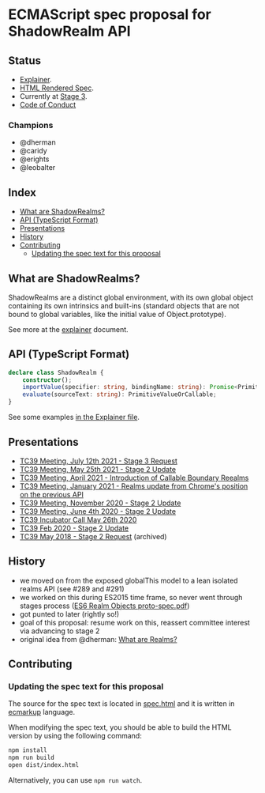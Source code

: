 # ECMAScript spec proposal for ShadowRealm API

## <a name='Status'></a>Status

- [Explainer](explainer.md).
- [HTML Rendered Spec](https://tc39.es/proposal-shadowrealm/).
- Currently at [Stage 3](https://tc39.es/process-document/).
- [Code of Conduct](https://tc39.es/code-of-conduct/)

### <a name='Champions'></a>Champions

 * @dherman
 * @caridy
 * @erights
 * @leobalter

## Index

* [What are ShadowRealms?](#WhatareRealms)
* [API (TypeScript Format)](#APITypeScriptFormat)
* [Presentations](#Presentations)
* [History](#History)
* [Contributing](#Contributing)
	* [Updating the spec text for this proposal](#Updatingthespectextforthisproposal)

## <a name='WhatareRealms'></a>What are ShadowRealms?

ShadowRealms are a distinct global environment, with its own global object containing its own intrinsics and built-ins (standard objects that are not bound to global variables, like the initial value of Object.prototype).

See more at the [explainer](explainer.md) document.

## <a name='APITypeScriptFormat'></a>API (TypeScript Format)

```ts
declare class ShadowRealm {
    constructor();
    importValue(specifier: string, bindingName: string): Promise<PrimitiveValueOrCallable>;
    evaluate(sourceText: string): PrimitiveValueOrCallable;
}
```

See some examples [in the Explainer file](explainer.md).

## <a name='Presentations'></a>Presentations

* [TC39 Meeting, July 12th 2021 - Stage 3 Request](https://docs.google.com/presentation/d/1MgrUnQH25gDVosKnH10n9n9msvrLkdaHI0taQgOWRcs)
* [TC39 Meeting, May 25th 2021 - Stage 2 Update](https://docs.google.com/presentation/d/1c-7nsjAUkdWYie5n1NlEr7_FxMXHyXjRFzsReLTm8S8)
* [TC39 Meeting, April 2021 - Introduction of Callable Boundary Reealms](https://docs.google.com/presentation/d/1VbfgfZgNCcWhPu-8JWd27hrL9jEfakWPSWPcJLa3SIw)
* [TC39 Meeting, January 2021 - Realms update from Chrome's position on the previous API](https://github.com/tc39/notes/blob/master/meetings/2021-01/jan-26.md#realms-update)
* [TC39 Meeting, November 2020 - Stage 2 Update](https://docs.google.com/presentation/d/1mKdez8FMbJ4QQ2KsOCMXOKVW6QoUnrNQf2cwsLy0MyI)
* [TC39 Meeting, June 4th 2020 - Stage 2 Update](https://docs.google.com/presentation/d/1TfVtfolisUrxAPflzm8wIhBBv_7ij3KLeqkfpdvpFiQ/edit?ts=5ed5d3e7)
* [TC39 Incubator Call May 26th 2020](https://docs.google.com/presentation/d/1FMQB8fu059zSJOtC3uOCbBCYiXAcvHojxzcDjoVQYAo/edit)
* [TC39 Feb 2020 - Stage 2 Update](https://docs.google.com/presentation/d/1umg2Kw18IlQyzrWwaQCAkeZ6xLTGZPPB6MtnI2LFzWE/edit)
* [TC39 May 2018 - Stage 2 Request](https://docs.google.com/presentation/d/1blHLQuB3B2eBpt_FbtLgqhT6Zdwi8YAv6xhxPNA_j0A/edit) (archived)

## <a name='History'></a>History

* we moved on from the exposed globalThis model to a lean isolated realms API (see #289 and #291)
* we worked on this during ES2015 time frame, so never went through stages process ([ES6 Realm Objects proto-spec.pdf](https://github.com/tc39/proposal-shadowrealm/files/717415/ES6.Realm.Objects.proto-spec.pdf))
* got punted to later (rightly so!)
* goal of this proposal: resume work on this, reassert committee interest via advancing to stage 2
* original idea from @dherman: [What are Realms?](https://gist.github.com/dherman/7568885)

## <a name='Contributing'></a>Contributing

### <a name='Updatingthespectextforthisproposal'></a>Updating the spec text for this proposal

The source for the spec text is located in [spec.html](spec.html) and it is written in
[ecmarkup](https://github.com/bterlson/ecmarkup) language.

When modifying the spec text, you should be able to build the HTML version by using the following command:

```bash
npm install
npm run build
open dist/index.html
```

Alternatively, you can use `npm run watch`.
